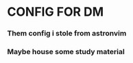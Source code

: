 # $\text{CONFIG FOR DM}$

### $\text{Them config i stole from astronvim}$
### $\text{Maybe house some study material}$
